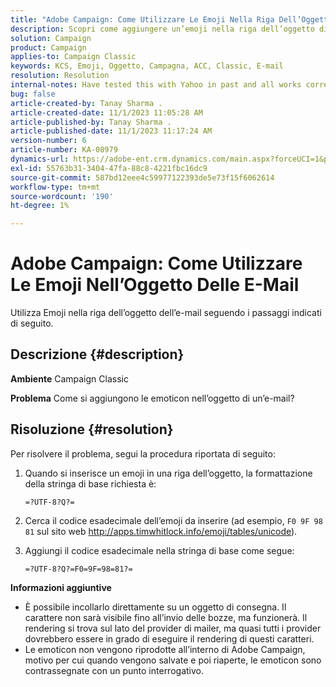 ```yaml
---
title: "Adobe Campaign: Come Utilizzare Le Emoji Nella Riga Dell’Oggetto Per Le E-Mail"
description: Scopri come aggiungere un’emoji nella riga dell’oggetto di un’e-mail.
solution: Campaign
product: Campaign
applies-to: Campaign Classic
keywords: KCS, Emoji, Oggetto, Campagna, ACC, Classic, E-mail
resolution: Resolution
internal-notes: Have tested this with Yahoo in past and all works correctly, but Microsoft Outlook only displays the encoding
bug: false
article-created-by: Tanay Sharma .
article-created-date: 11/1/2023 11:05:28 AM
article-published-by: Tanay Sharma .
article-published-date: 11/1/2023 11:17:24 AM
version-number: 6
article-number: KA-08979
dynamics-url: https://adobe-ent.crm.dynamics.com/main.aspx?forceUCI=1&pagetype=entityrecord&etn=knowledgearticle&id=dd8ab88c-a678-ee11-8179-6045bd006149
exl-id: 55763b31-3404-47fa-88c8-4221fbc16dc9
source-git-commit: 587bd12eee4c59977122393de5e73f15f6062614
workflow-type: tm+mt
source-wordcount: '190'
ht-degree: 1%

---
```


# Adobe Campaign: Come Utilizzare Le Emoji Nell’Oggetto Delle E-Mail


Utilizza Emoji nella riga dell’oggetto dell’e-mail seguendo i passaggi indicati di seguito.

## Descrizione {#description}


<b>Ambiente</b>
Campaign Classic

<b>Problema</b>
Come si aggiungono le emoticon nell’oggetto di un’e-mail?




## Risoluzione {#resolution}


Per risolvere il problema, segui la procedura riportata di seguito:

1. Quando si inserisce un emoji in una riga dell’oggetto, la formattazione della stringa di base richiesta è:

   `=?UTF-8?Q?=`
2. Cerca il codice esadecimale dell’emoji da inserire (ad esempio, `F0 9F 98 81` sul sito web http://apps.timwhitlock.info/emoji/tables/unicode).
3. Aggiungi il codice esadecimale nella stringa di base come segue:

   `=?UTF-8?Q?=F0=9F=98=81?=`


<b>Informazioni aggiuntive</b>

- È possibile incollarlo direttamente su un oggetto di consegna. Il carattere non sarà visibile fino all’invio delle bozze, ma funzionerà. Il rendering si trova sul lato del provider di mailer, ma quasi tutti i provider dovrebbero essere in grado di eseguire il rendering di questi caratteri.
- Le emoticon non vengono riprodotte all’interno di Adobe Campaign, motivo per cui quando vengono salvate e poi riaperte, le emoticon sono contrassegnate con un punto interrogativo.
